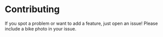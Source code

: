 # Contributing

If you spot a problem or want to add a feature, just open an issue! Please include a bike photo in your issue.
